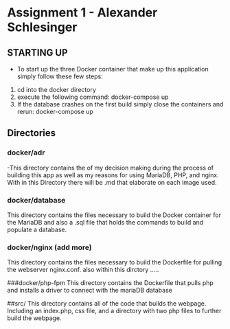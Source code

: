 # Assignment 1 - Alexander Schlesinger

## STARTING UP
- To start up the three Docker container that make up this application simply  follow these few steps:
1) cd into the docker directory
2) execute the following command: docker-compose up
3) If the database crashes on the first build simply close the containers and rerun: docker-compose up

## Directories

### docker/adr

-This directory contains the of my decision making during the process of building
 this app as well as my reasons for using MariaDB, PHP, and nginx.
 With in this Directory there will be .md that elaborate on each image
 used.  
### docker/database

This directory contains the files necessary to build the Docker container for the MariaDB and also a .sql file that holds the commands to build and populate
a database.

### docker/nginx (add more)

This directory contains the files necessary to build the Dockerfile for pulling the webserver nginx.conf. also within this dirctory .....

###docker/php-fpm
This directory contains the Dockerfile that pulls php and installs a driver to connect with the mariaDB database

##src/
This directory contains all of the code that builds the webpage. Including an index.php, css file, and a directory with two php files to further build the webpage. 
